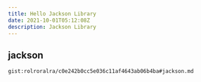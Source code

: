 ```yaml
---
title: Hello Jackson Library
date: 2021-10-01T05:12:08Z
description: Jackson Library
---
```


## jackson
`gist:rolroralra/c0e242b0cc5e036c11af4643ab06b4ba#jackson.md`
